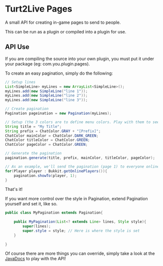 Turt2Live Pages
===============

A small API for creating in-game pages to send to people.

This can be run as a plugin or compiled into a plugin for use.

API Use
-------

If you are compiling the source into your own plugin, you must put it under your package (eg: com.you.plugin.pages).

To create an easy pagination, simply do the following:

```java
// Setup lines
List<SimpleLine> myLines = new ArrayList<SimpleLine>();
myLines.add(new SimpleLine("line 1"));
myLines.add(new SimpleLine("line 2"));
myLines.add(new SimpleLine("line 3"));

// Create pagination
Pagination pageination = new Pagination(myLines);

// Setup (the 3 colors are to define menu colors. Play with them to see what happens!)
String title = "My Title";
String prefix = ChatColor.GRAY + "[Prefix]";
ChatColor mainColor = ChatColor.DARK_GREEN;
ChatColor titleColor = ChatColor.GREEN;
ChatColor pageColor = ChatColor.GREEN;

// Generate the pagination
pagination.generate(title, prefix, mainColor, titleColor, pageColor); 

// As an example, we'll send the pagination (page 1) to everyone online
for(Player player : Bukkit.getOnlinePlayers()){
	pagination.showTo(player, 1);
}
```

That's it!

If you want more control over the style in Pagination, extend Pagination yourself and set it, like so.

```java
public class MyPagination extends Pagination{
	
	public MyPagination(List<? extends Line> lines, Style style){
		super(lines);
		super.style = style; // Here is where the style is set
	}
	
}
```

Of course there are more things you can override, simply take a look at the [JavaDocs](http://jd.t2ldev.com/PagesAPI) to play with the API!